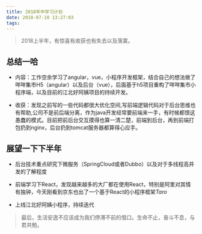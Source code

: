 ```yaml
---
title: 2018年中学习计划
date: 2018-07-10 13:27:03
tags:
---
```


>2018上半年，有惊喜有收获也有失去以及落寞。

## 总结一哈
* 内容：工作空余学习了angular，vue，小程序开发框架，结合自己的想法做了咩咩集市H5（angular）以及后台（vue），后面基于h5项目重构了咩咩集市小程序端，以及目前的江北好阿姨项目的持续开发。

* 收获：发现之前写的一些代码都很大优化空间,写前端逻辑代码对于后台思维也有帮助,公司不是前后端分离，作为java开发经常要前端来一手，有时候都恨这愚蠢的模式。目前把前后台交互摸得也算一清二楚，前端到后台，再到前端打包扔到nginx，后台扔到tomcat服务器都算得心应手。


## 展望一下下半年

* 后台技术重点研究下微服务（SpringCloud或者Dubbo）以及对于多线程高并发的了解程度

* 前端学习下React，发现越来越多的大厂都在使用React，特别是阿里对其情有独钟，今天刚看到京东也出了一个基于React的小程序框架*Taro*

* 上线江北好阿姨小程序，持续迭代


> 最后，生活安逸不应该成为我们停滞不前的借口。生命不止，奋斗不息，与君共勉。
